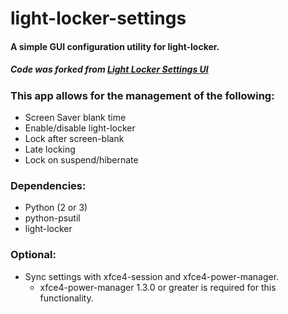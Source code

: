 # light-locker-settings
#### A simple GUI configuration utility for light-locker.
##### Code was forked from [Light Locker Settings UI](https://launchpad.net/light-locker-settings)

### This app allows for the management of the following:
  - Screen Saver blank time
  - Enable/disable light-locker
  - Lock after screen-blank
  - Late locking
  - Lock on suspend/hibernate

### Dependencies:
  - Python (2 or 3)
  - python-psutil
  - light-locker

### Optional:
  - Sync settings with xfce4-session and xfce4-power-manager.
    - xfce4-power-manager 1.3.0 or greater is required for this functionality.
